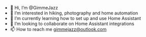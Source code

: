 - 👋 Hi, I’m @GimmeJazz
- 👀 I’m interested in hiking, photography and home automation
- 🌱 I’m currently learning how to set up and use Home Assistant
- 💞️ I’m looking to collaborate on Home Assistant integrations
- 📫 How to reach me gimmejazz@outlook.com

<!---
GimmeJazz/GimmeJazz is a ✨ special ✨ repository because its `README.md` (this file) appears on your GitHub profile.
You can click the Preview link to take a look at your changes.
--->
